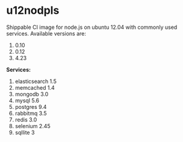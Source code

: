 u12nodpls
================

Shippable CI image for node.js on ubuntu 12.04 with commonly used services. Available versions are:

1. 0.10
2. 0.12
3. 4.23

**Services:**

1. elasticsearch 1.5 
2. memcached 1.4 
3. mongodb 3.0 
4. mysql 5.6 
5. postgres 9.4 
6. rabbitmq 3.5 
7. redis 3.0 
8. selenium 2.45 
9. sqllite 3 
